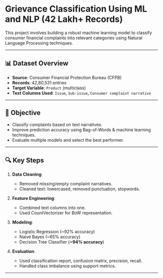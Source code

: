 # Grievance Classification Using ML and NLP (42 Lakh+ Records)

This project involves building a robust machine learning model to classify consumer financial complaints into relevant categories using Natural Language Processing techniques.

---

## 📊 Dataset Overview

- **Source**: Consumer Financial Protection Bureau (CFPB)
- **Records**: 42,80,531 entries
- **Target Variable**: `Product` (multiclass)
- **Text Columns Used**: `Issue`, `Sub-issue`, `Consumer complaint narrative`

---

## 🧠 Objective

- Classify complaints based on text narratives.
- Improve prediction accuracy using Bag-of-Words & machine learning techniques.
- Evaluate multiple models and select the best performer.

---

## 🔍 Key Steps

1. **Data Cleaning**:
   - Removed missing/empty complaint narratives.
   - Cleaned text: lowercased, removed punctuation, stopwords.

2. **Feature Engineering**:
   - Combined text columns into one.
   - Used CountVectorizer for BoW representation.

3. **Modeling**:
   - Logistic Regression (~92% accuracy)
   - Naive Bayes (~65% accuracy)
   - Decision Tree Classifier (**~94% accuracy**)

4. **Evaluation**:
   - Used classification report, confusion matrix, precision, recall.
   - Handled class imbalance using support metrics.

---



